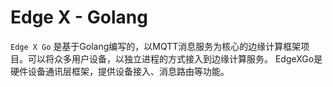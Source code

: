 # Edge X - Golang

`Edge X Go` 是基于Golang编写的，以MQTT消息服务为核心的边缘计算框架项目。可以将众多用户设备，以独立进程的方式接入到边缘计算服务。
EdgeXGo是硬件设备通讯层框架，提供设备接入、消息路由等功能。



